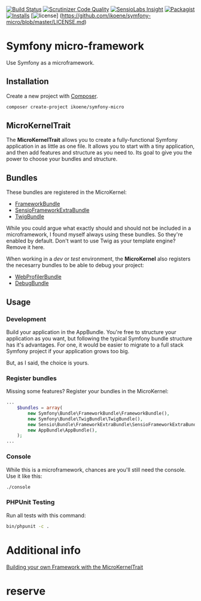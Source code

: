 [![Build Status](https://travis-ci.org/ikoene/symfony-micro.svg?branch=master)](https://travis-ci.org/ikoene/symfony-micro)
[![Scrutinizer Code Quality](https://scrutinizer-ci.com/g/ikoene/symfony-micro/badges/quality-score.png?b=master)](https://scrutinizer-ci.com/g/ikoene/symfony-micro/?branch=master)
[![SensioLabs Insight](https://img.shields.io/sensiolabs/i/7a556c44-8128-49e0-ac7e-d6f601d7fec7.svg)](https://insight.sensiolabs.com/projects/7a556c44-8128-49e0-ac7e-d6f601d7fec7)
[![Packagist](https://img.shields.io/packagist/v/ikoene/symfony-micro.svg)](https://packagist.org/packages/ikoene/symfony-micro)
[![Installs](https://img.shields.io/packagist/dt/ikoene/symfony-micro.svg)](https://packagist.org/packages/ikoene/symfony-micro)
[![license](https://img.shields.io/github/license/ikoene/symfony-micro.svg)]
(https://github.com/ikoene/symfony-micro/blob/master/LICENSE.md)

# Symfony micro-framework

Use Symfony as a microframework.

## Installation

Create a new project with [Composer](https://getcomposer.org/).

```bash
composer create-project ikoene/symfony-micro
```

## MicroKernelTrait

The **MicroKernelTrait** allows you to create a fully-functional Symfony application in as little as one file. It allows you to start with a tiny application, and then add features and structure as you need to. Its goal to give you the power to choose your bundles and structure.

## Bundles

These bundles are registered in the MicroKernel:

* [FrameworkBundle](https://github.com/]symfony/framework-bundle)
* [SensioFrameworkExtraBundle](https://github.com/sensiolabs/SensioFrameworkExtraBundle)
* [TwigBundle](https://github.com/symfony/twig-bundle)

While you could argue what exactly should and should not be included in a microframework, I found myself always using these bundles. So they're enabled by default. Don't want to use Twig as your template engine? Remove it here.

When working in a *dev* or *test* environment, the **MicroKernel** also registers the necesarry bundles to be able to debug your project:

* [WebProfilerBundle](https://github.com/symfony/web-profiler-bundle)
* [DebugBundle](https://github.com/symfony/debug-bundle)

## Usage

### Development

Build your application in the AppBundle. You're free to structure your application as you want, but following the typical Symfony bundle structure has it's advantages. For one, it would be easier to migrate to a full stack Symfony project if your application grows too big.

But, as I said, the choice is yours.

### Register bundles

Missing some features? Register your bundles in the MicroKernel:

```php
...
	$bundles = array(
		new Symfony\Bundle\FrameworkBundle\FrameworkBundle(),
		new Symfony\Bundle\TwigBundle\TwigBundle(),
        new Sensio\Bundle\FrameworkExtraBundle\SensioFrameworkExtraBundle(),
        new AppBundle\AppBundle(),
	);
...
```

### Console

While this is a microframework, chances are you'll still need the console. Use it like this:

```bash
./console
```

### PHPUnit Testing

Run all tests with this command:

```bash
bin/phpunit -c .
```

# Additional info

[Building your own Framework with the MicroKernelTrait](https://symfony.com/doc/2.8/cookbook/configuration/micro-kernel-trait.html)
# reserve
